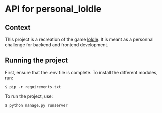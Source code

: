 # API for personal_loldle

## Context

This project is a recreation of the game [loldle](https://loldle.net/).
It is meant as a personnal challenge for backend and frontend development.

## Running the project

First, ensure that the .env file is complete.
To install the different modules, run:

```
$ pip -r requirements.txt
```

To run the project, use:

```
$ python manage.py runserver
```
